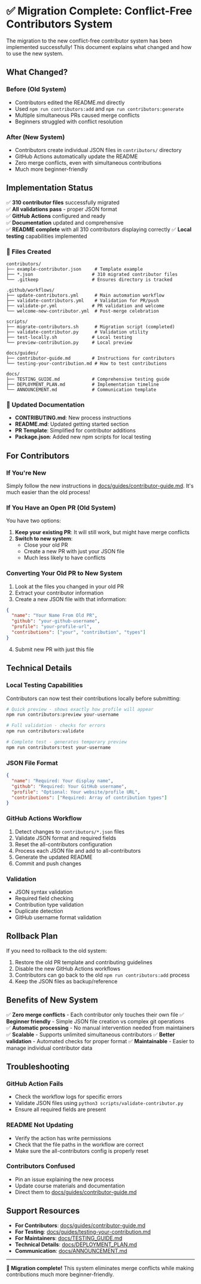 # ✅ Migration Complete: Conflict-Free Contributors System

The migration to the new conflict-free contributor system has been implemented successfully! This document explains what changed and how to use the new system.

## What Changed?

### Before (Old System)
- Contributors edited the README.md directly
- Used `npm run contributors:add` and `npm run contributors:generate`
- Multiple simultaneous PRs caused merge conflicts
- Beginners struggled with conflict resolution

### After (New System)
- Contributors create individual JSON files in `contributors/` directory
- GitHub Actions automatically update the README
- Zero merge conflicts, even with simultaneous contributions
- Much more beginner-friendly

## Implementation Status

✅ **310 contributor files** successfully migrated  
✅ **All validations pass** - proper JSON format  
✅ **GitHub Actions** configured and ready  
✅ **Documentation** updated and comprehensive  
✅ **README complete** with all 310 contributors displaying correctly
✅ **Local testing** capabilities implemented

### 📁 Files Created
```
contributors/
├── example-contributor.json     # Template example
├── *.json                      # 310 migrated contributor files
└── .gitkeep                    # Ensures directory is tracked

.github/workflows/
├── update-contributors.yml      # Main automation workflow
├── validate-contributors.yml    # Validation for PR/push
├── validate-pr.yml             # PR validation and welcome
└── welcome-new-contributor.yml  # Post-merge celebration

scripts/
├── migrate-contributors.sh      # Migration script (completed)
├── validate-contributor.py      # Validation utility
├── test-locally.sh             # Local testing
└── preview-contribution.py     # Local preview

docs/guides/
├── contributor-guide.md        # Instructions for contributors
└── testing-your-contribution.md # How to test contributions

docs/
├── TESTING_GUIDE.md            # Comprehensive testing guide
├── DEPLOYMENT_PLAN.md          # Implementation timeline
└── ANNOUNCEMENT.md             # Communication template
```

### 📝 Updated Documentation
- **CONTRIBUTING.md**: New process instructions
- **README.md**: Updated getting started section  
- **PR Template**: Simplified for contributor additions
- **Package.json**: Added new npm scripts for local testing

## For Contributors

### If You're New
Simply follow the new instructions in [docs/guides/contributor-guide.md](guides/contributor-guide.md). It's much easier than the old process!

### If You Have an Open PR (Old System)
You have two options:

1. **Keep your existing PR**: It will still work, but might have merge conflicts
2. **Switch to new system**: 
   - Close your old PR
   - Create a new PR with just your JSON file
   - Much less likely to have conflicts

### Converting Your Old PR to New System
1. Look at the files you changed in your old PR
2. Extract your contributor information
3. Create a new JSON file with that information:
```json
{
  "name": "Your Name From Old PR",
  "github": "your-github-username", 
  "profile": "your-profile-url",
  "contributions": ["your", "contribution", "types"]
}
```
4. Submit new PR with just this file

## Technical Details

### Local Testing Capabilities

Contributors can now test their contributions locally before submitting:

```bash
# Quick preview - shows exactly how profile will appear
npm run contributors:preview your-username

# Full validation - checks for errors
npm run contributors:validate

# Complete test - generates temporary preview
npm run contributors:test your-username
```

### JSON File Format
```json
{
  "name": "Required: Your display name",
  "github": "Required: Your GitHub username", 
  "profile": "Optional: Your website/profile URL",
  "contributions": ["Required: Array of contribution types"]
}
```

### GitHub Actions Workflow
1. Detect changes to `contributors/*.json` files
2. Validate JSON format and required fields
3. Reset the all-contributors configuration
4. Process each JSON file and add to all-contributors
5. Generate the updated README
6. Commit and push changes

### Validation
- JSON syntax validation
- Required field checking
- Contribution type validation
- Duplicate detection
- GitHub username format validation

## Rollback Plan

If you need to rollback to the old system:

1. Restore the old PR template and contributing guidelines
2. Disable the new GitHub Actions workflows
3. Contributors can go back to the old `npm run contributors:add` process
4. Keep the JSON files as backup/reference

## Benefits of New System

✅ **Zero merge conflicts** - Each contributor only touches their own file
✅ **Beginner friendly** - Simple JSON file creation vs complex git operations  
✅ **Automatic processing** - No manual intervention needed from maintainers
✅ **Scalable** - Supports unlimited simultaneous contributors
✅ **Better validation** - Automated checks for proper format
✅ **Maintainable** - Easier to manage individual contributor data

## Troubleshooting

### GitHub Action Fails
- Check the workflow logs for specific errors
- Validate JSON files using `python3 scripts/validate-contributor.py`
- Ensure all required fields are present

### README Not Updating
- Verify the action has write permissions
- Check that the file paths in the workflow are correct
- Make sure the all-contributors config is properly reset

### Contributors Confused
- Pin an issue explaining the new process
- Update course materials and documentation
- Direct them to [docs/guides/contributor-guide.md](guides/contributor-guide.md)

## Support Resources

- **For Contributors**: [docs/guides/contributor-guide.md](guides/contributor-guide.md)
- **For Testing**: [docs/guides/testing-your-contribution.md](guides/testing-your-contribution.md)  
- **For Maintainers**: [docs/TESTING_GUIDE.md](TESTING_GUIDE.md)
- **Technical Details**: [docs/DEPLOYMENT_PLAN.md](DEPLOYMENT_PLAN.md)
- **Communication**: [docs/ANNOUNCEMENT.md](ANNOUNCEMENT.md)

---

**🎉 Migration complete!** This system eliminates merge conflicts while making contributions much more beginner-friendly.

